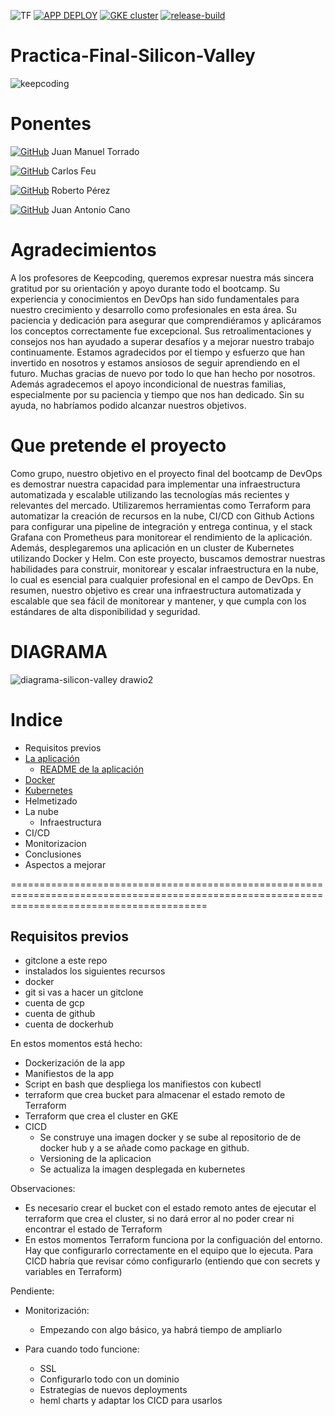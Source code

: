 ![TF](https://img.shields.io/badge/Supports%20Terraform%20Version-%3E%3D1.3.4-blue.svg) [![APP DEPLOY](https://github.com/KeepCodingCloudDevops6/Practica-Final-Silicon-Valley/actions/workflows/app-deploy.yaml/badge.svg)](https://github.com/KeepCodingCloudDevops6/Practica-Final-Silicon-Valley/actions/workflows/app-deploy.yaml)
[![GKE cluster](https://github.com/KeepCodingCloudDevops6/Practica-Final-Silicon-Valley/actions/workflows/gke-cluster.yaml/badge.svg)](https://github.com/KeepCodingCloudDevops6/Practica-Final-Silicon-Valley/actions/workflows/gke-cluster.yaml) [![release-build](https://github.com/KeepCodingCloudDevops6/Practica-Final-Silicon-Valley/actions/workflows/versioning-app.yaml/badge.svg)](https://github.com/KeepCodingCloudDevops6/Practica-Final-Silicon-Valley/actions/workflows/versioning-app.yaml)
# Practica-Final-Silicon-Valley
![keepcoding](https://user-images.githubusercontent.com/107815913/214015974-a306ba44-3ae4-4840-a334-b8e5bcf311fd.png)

# Ponentes
[![GitHub](https://badgen.net/badge/icon/github?icon=github&label)](https://github.com/JuanMaTB)  Juan Manuel Torrado

[![GitHub](https://badgen.net/badge/icon/github?icon=github&label)](https://github.com/carlosfeufernandez)  Carlos Feu 

[![GitHub](https://badgen.net/badge/icon/github?icon=github&label)](https://github.com/roberto-asir)  Roberto Pérez

[![GitHub](https://badgen.net/badge/icon/github?icon=github&label)](https://github.com/jacano1986)  Juan Antonio Cano

# Agradecimientos

A los profesores de Keepcoding, queremos expresar nuestra más sincera gratitud por su orientación y apoyo durante todo el bootcamp. Su experiencia y conocimientos en DevOps han sido fundamentales para nuestro crecimiento y desarrollo como profesionales en esta área. Su paciencia y dedicación para asegurar que comprendiéramos y aplicáramos los conceptos correctamente fue excepcional. Sus retroalimentaciones y consejos nos han ayudado a superar desafíos y a mejorar nuestro trabajo continuamente. Estamos agradecidos por el tiempo y esfuerzo que han invertido en nosotros y estamos ansiosos de seguir aprendiendo en el futuro. Muchas gracias de nuevo por todo lo que han hecho por nosotros. Además agradecemos el apoyo incondicional de nuestras familias, especialmente por su paciencia y tiempo que nos han dedicado. Sin su ayuda, no habríamos podido alcanzar nuestros objetivos.

# Que pretende el proyecto

Como grupo, nuestro objetivo en el proyecto final del bootcamp de DevOps es demostrar nuestra capacidad para implementar una infraestructura automatizada y escalable utilizando las tecnologías más recientes y relevantes del mercado. Utilizaremos herramientas como Terraform para automatizar la creación de recursos en la nube, CI/CD con Github Actions para configurar una pipeline de integración y entrega continua, y el stack Grafana con Prometheus para monitorear el rendimiento de la aplicación. Además, desplegaremos una aplicación en un cluster de Kubernetes utilizando Docker y Helm. Con este proyecto, buscamos demostrar nuestras habilidades para construir, monitorear y escalar infraestructura en la nube, lo cual es esencial para cualquier profesional en el campo de DevOps. En resumen, nuestro objetivo es crear una infraestructura automatizada y escalable que sea fácil de monitorear y mantener, y que cumpla con los estándares de alta disponibilidad y seguridad.

# DIAGRAMA
![diagrama-silicon-valley drawio2](https://user-images.githubusercontent.com/107815913/214021084-6ba7c3bb-d8bb-43a3-a2e6-7d2895cc9726.png)

# Indice

- Requisitos previos
- [La aplicación](./quiz-app/quiz-app-Readme.md)
  - [README de la aplicación](./quiz-app/README.md)
- [Docker](./quiz-app/README-docker.md)
- [Kubernetes](./k8s-app/README-kubernetes.md)
- Helmetizado
- La nube
  - Infraestructura
- CI/CD
- Monitorizacion
- Conclusiones
- Aspectos a mejorar

==============================================================================================================================================

## Requisitos previos

-  gitclone a este repo
-  instalados los siguientes recursos
  - docker 
  - git si vas a hacer un gitclone
  - cuenta de gcp
  - cuenta de github 
  - cuenta de dockerhub
  



En estos momentos está hecho:

- Dockerización de la app
- Manifiestos de la app
- Script en bash que despliega los manifiestos con kubectl
- terraform que crea bucket para almacenar el estado remoto de Terraform
- Terraform que crea el cluster en GKE
- CICD
  - Se construye una imagen docker y se sube al repositorio de de docker hub y a se añade como package en github.
  - Versioning de la aplicacion
  - Se actualiza la imagen desplegada en kubernetes
  


Observaciones:
- Es necesario crear el bucket con el estado remoto antes de ejecutar el terraform que crea el cluster, si no dará error al no poder crear ni encontrar el estado de Terraform
- En estos momentos Terraform funciona por la configuación del entorno. Hay que configurarlo correctamente en el equipo que lo ejecuta. Para CICD habría que revisar cómo configurarlo (entiendo que con secrets y variables en Terraform)


Pendiente:


- Monitorización:
  - Empezando con algo básico, ya habrá tiempo de ampliarlo

- Para cuando todo funcione:
  - SSL
  - Configurarlo todo con un dominio
  - Estrategias de nuevos deployments
  - heml charts y adaptar los CICD para usarlos
  
